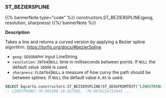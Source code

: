 ### ST_BEZIERSPLINE

{{% bannerNote type="code" %}}
constructors.ST_BEZIERSPLINE(geog, resolution, sharpness)
{{%/ bannerNote %}}

**Description**

Takes a line and returns a curved version by applying a Bezier spline algorithm. https://turfjs.org/docs/#bezierSpline

* `geog`: `GEOGRAPHY` input LineString.
* `resolution`: `INT64`|`NULL` time in milliseconds between points. If `NULL` the default value `10000` is used.
* `sharpness`: `FLOAT64`|`NULL` a measure of how curvy the path should be between splines. If `NULL` the default value `0.85` is used.

```sql
SELECT bqcarto.constructors.ST_BEZIERSPLINE(ST_GEOGFROMTEXT("LINESTRING (-76.091308 18.427501,-76.695556 18.729501,-76.552734 19.40443,-74.61914 19.134789,-73.652343 20.07657,-73.157958 20.210656)"), 10000, 0.9);
-- LINESTRING(-76.091308 18.427501, -76.0916216712943 ... 
```
